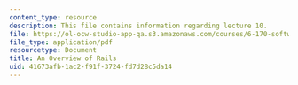 ```yaml
---
content_type: resource
description: This file contains information regarding lecture 10.
file: https://ol-ocw-studio-app-qa.s3.amazonaws.com/courses/6-170-software-studio-spring-2013/41673afb1ac2f91f3724fd7d28c5da14_MIT6_170S13_10-rails-ovrvw.pdf
file_type: application/pdf
resourcetype: Document
title: An Overview of Rails
uid: 41673afb-1ac2-f91f-3724-fd7d28c5da14
---
```

